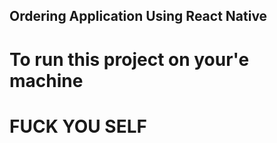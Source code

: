## Ordering Application Using React Native

# To run this project on your'e machine
# FUCK YOU SELF 
